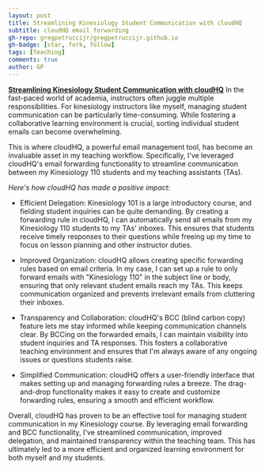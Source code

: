 ```yaml
---
layout: post
title: Streamlining Kinesiology Student Communication with cloudHQ
subtitle: cloudHQ email forwarding
gh-repo: gregpetruccijr/gregpetruccijr.github.io
gh-badge: [star, fork, follow]
tags: [Teaching]
comments: true
author: GP
---
```

**<u>Streamlining Kinesiology Student Communication with cloudHQ</u>** 
In the fast-paced world of academia, instructors often juggle multiple responsibilities.  For kinesiology instructors like myself, managing student communication can be particularly time-consuming.  While fostering a collaborative learning environment is crucial, sorting individual student emails can become overwhelming.

This is where cloudHQ, a powerful email management tool, has become an invaluable asset in my teaching workflow. Specifically, I've leveraged cloudHQ's email forwarding functionality to streamline communication between my Kinesiology 110 students and my teaching assistants (TAs).

_Here's how cloudHQ has made a positive impact:_

 - Efficient Delegation: Kinesiology 101 is a large introductory course, and fielding student inquiries can be quite demanding. By creating a forwarding rule in cloudHQ, I can automatically send all emails from my Kinesiology 110 students to my TAs' inboxes. This ensures that students receive timely responses to their questions while freeing up my time to focus on lesson planning and other instructor duties.

 - Improved Organization:  cloudHQ allows creating specific forwarding rules based on email criteria.  In my case, I can set up a rule to only forward emails with "Kinesiology 110" in the subject line or body, ensuring that only relevant student emails reach my TAs. This keeps communication organized and prevents irrelevant emails from cluttering their inboxes.

 - Transparency and Collaboration:  cloudHQ's BCC (blind carbon copy) feature lets me stay informed while keeping communication channels clear. By BCCing on the forwarded emails, I can maintain visibility into student inquiries and TA responses. This fosters a collaborative teaching environment and ensures that I'm always aware of any ongoing issues or questions students raise.

 - Simplified Communication: cloudHQ offers a user-friendly interface that makes setting up and managing forwarding rules a breeze. The drag-and-drop functionality makes it easy to create and customize forwarding rules, ensuring a smooth and efficient workflow.

Overall, cloudHQ has proven to be an effective tool for managing student communication in my Kinesiology course. By leveraging email forwarding and BCC functionality, I've streamlined communication, improved delegation, and maintained transparency within the teaching team. This has ultimately led to a more efficient and organized learning environment for both myself and my students.
